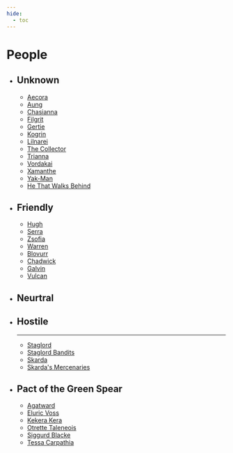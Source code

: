 ```yaml
---
hide:
  - toc
---
```


# People

<div class="grid cards" markdown>

-   ## Unknown

    - [Aecora](Aecora.md)
    - [Aung](Aung.md)
    - [Chasianna](Chasianna.md)
    - [Filgrit](Filgrit.md)
    - [Gertie](Gertie.md)
    - [Kogrin](Kogrin.md)
    - [Lilnarei](Lilnarei.md)
    - [The Collector](The_Collector.md)
    - [Trianna](Trianna.md)
    - [Vordakai](Vordakai.md)
    - [Xamanthe](Xamanthe.md)
    - [Yak-Man](Yak-Man.md)
    - [He That Walks Behind](he_that_walks_behind.md)

-   ## Friendly

    - [Hugh](Friendly/Hugh.md)
    - [Serra](Friendly/Serra.md)
    - [Zsofia](Friendly/Zsofia.md)
    - [Warren](Friendly/Warren.md)
    - [Blovurr](Friendly/Blovurr.md)
    - [Chadwick](Friendly/Chadwick.md)
    - [Galvin](Friendly/Galvin.md)
    - [Vulcan](Friendly/Vulcan.md)

-   ## Neurtral

-   ## Hostile

    ---

    - [Staglord](Hostile/Staglord.md)
    - [Staglord Bandits](Hostile/Staglord_bandits.md)
    - [Skarda](Hostile/Skarda.md)
    - [Skarda's Mercenaries](Hostile/Skardas_Mercenaries.md)

-   ## Pact of the Green Spear

    - [Agatward](GreenSpears/Agatward.md)
    - [Eluric Voss](GreenSpears/Eluric.md)
    - [Kekera Kera](GreenSpears/Kekera.md)
    - [Otrette Taleneois](GreenSpears/Otrette.md)
    - [Siggurd Blacke](GreenSpears/Siggurd.md)
    - [Tessa Carpathia](GreenSpears/Tessa.md)

</div>
